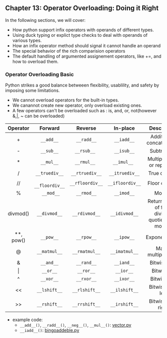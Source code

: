 ## Chapter 13: Operator Overloading: Doing it Right
In the following sections, we will cover:
- How python support infix operators with operands of different types.
- Using duck typing or explict type checks to deal with operands of various types.
- How an infix operator method should signal it cannot handle an operand
- The special behavior of the rich comparision operators
- The default handling of argumented assignement operators, like +=, and how to overload them.

### Operator Overloading Basic 
Python strikes a good balance betweeen flexibility, usablility, and safety by imposing some limitations.
- We cannot overload operators for the built-in types.
- We canannot create new operator, only overload existing ones.
- A few operators can't be overloaded such as : is, and, or, not(however &,|, ~ can be overloaded)

|Operator|Forward|Reverse|In-place|Description|
|:---:|:---:|:---:|:---:|:---:|
| + | `__add__` | `__radd__` | `__iadd__` | Addition or concatenation|
| - | `__sub__` | `__rsub__ `| `__isub__` | Subtraction |
| * | ` __mul__ `| `__rmul__ ` | `__imul__ `| Multiplication or repetition |
| / | `__truediv__` | `__rtruediv__` | `__itruediv__`| True division |
| // |` __floordiv__`| `__rfloordiv__` | `__ifloordiv__` | Floor division |
| % |` __mod__`|`__rmod__`|`__imod__`| Modulo |
| divmod() |`__divmod__`|`__rdivmod__`|`__idivmod__`| Returns tuple of floor division quotient and modulo |
| **, pow()|`__pow__`|`__rpow__`|`__ipow__`|Exponentiation|
| @ |`__matmul__`|`__rmatmul__`|`__imatmul__`|Matrix multiplication|
| & |`__and__`|`__rand__`|`__iand__`|Bitwise and|
| \| |`__or__`|`__ror__`|`__ior__`| Bitwise or |
| ^ |`__xor__`|`__rxor__`|`__ixor__`| Bitwise xor |
| << |`__lshift__`|`__rlshift__`|`__ilshift__`| Bitwise shift left |
| >> |`__rshift__`|`__rrshift__`|`__irshift__`| Bitwise shift right |

- example code: 
    - `__add__()`, `__radd__()`, `__neg__()`, `__mul__()`:  [vector.py](vector.py) 
    - `__iadd__()`: [bingoaddeble.py](bingoaddable.py)